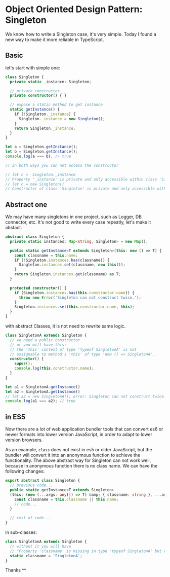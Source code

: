 # Object Oriented Design Pattern: Singleton

We know how to write a Singleton case, it's very simple. Today I found a new way to make it more reliable in TypeScript.

## Basic

let's start with simple one:

```ts
class Singleton {
  private static _instance: Singleton;

  // private constructor
  private constructor() { }

  // expose a static method to get instance
  static getInstance() {
    if (!Singleton._instance) {
      Singleton._instance = new Singleton();
    }
    return Singleton._instance;
  }
}

let a = Singleton.getInstance();
let b = Singleton.getInstance();
console.log(a === b); // true

// in both ways you can not access the constructor

// let c =  Singleton._instance
// Property '_instance' is private and only accessible within class 'Singleton'.
// let c = new Singleton()
// Constructor of class 'Singleton' is private and only accessible within the class declaration.
```

## Abstract one

We may have many singletons in one project, such as Logger, DB connector, etc. It's not good to write every case repeatly, let's make it abstact.

```ts
abstract class Singleton {
  private static instances: Map<string, Singleton> = new Map();

  public static getInstance<T extends Singleton>(this: new () => T) {
    const classname = this.name;
    if (!Singleton.instances.has(classname)) {
      Singleton.instances.set(classname, new this());
    }
    return Singleton.instances.get(classname) as T;
  }

  protected constructor() {
    if (Singleton.instances.has(this.constructor.name)) {
      throw new Error('Singleton can not construct twice.');
    }
    Singleton.instances.set(this.constructor.name, this);
  }
}
```

with abstract Classes, it is not need to rewrite same logic.

```ts
class SingletonA extends Singleton {
  // we need a public constructor
  // or you will have this:
  // The 'this' context of type 'typeof SingletonA' is not 
  // assignable to method's 'this' of type 'new () => SingletonA'.
  constructor() {
    super();
    console.log(this.constructor.name);
  }
}

let a1 = SingletonA.getInstance()
let a2 = SingletonA.getInstance()
// let a2 = new SingletonA(); error: Singleton can not construct twice.
console.log(a1 === a2); // true
```

## in ES5

Now there are a lot of web application bundler tools that can convert es6 or newer formats into lower version JavaScript, in order to adapt to lower version browsers. 

As an example,  `class` does not exist in es5 or older JavaScript, but the bundler will convert it into an anonymous function to achieve the functionality. The above abstract way for Singleton can not work well, because in anonymous function there is no  class name. We can have the following changes:

```ts
export abstract class Singleton {
  // previous code...
  public static getInstance<T extends Singleton>
  (this: (new (...args: any[]) => T) &amp; { classname: string }, ...args: any[]): T {
    const classname = this.classname || this.name;
    // code...
  }

  // rest of code...
}
```

in sub-classes:

```ts
class SingletonA extends Singleton {
  // without it you will have 
  // "Property 'classname' is missing in type 'typeof SingletonA' but required in type '{ classname: string; }'."
  static classname = 'SingletonA';
}
```

Thanks ^^
